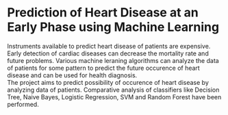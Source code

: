 # Prediction of Heart Disease at an Early Phase using Machine Learning

Instruments available to predict heart disease of patients are expensive. Early detection of cardiac diseases can decrease the mortality rate and future problems. Various machine leraning algorithms can analyze the data of patients for some pattern to predict the future occurence of heart disease and can be used for health diagnosis.  
The project aims to predict possibility of occurence of heart disease by analyzing data of patients. Comparative analysis of classifiers like Decision Tree, Naive Bayes, Logistic Regression, SVM and Random Forest have been performed.
